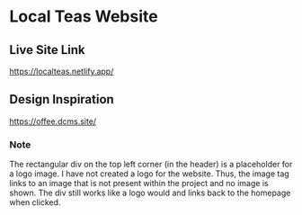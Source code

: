 # Local Teas Website

## Live Site Link
https://localteas.netlify.app/

## Design Inspiration
https://offee.dcms.site/

### Note
The rectangular div on the top left corner (in the header) is a placeholder for a logo image. I have not created a logo for the website. Thus, the image tag links to an image that is not present within the project and no image is shown. The div still works like a logo would and links back to the homepage when clicked.